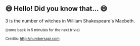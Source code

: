 ## 😄 Hello! Did you know that... 😄
3 is the number of witches in William Shakespeare's Macbeth.

<sup>(come back in 5 minutes for the next trivia)</sup>


<sup>Credits: http://numbersapi.com</sup>
